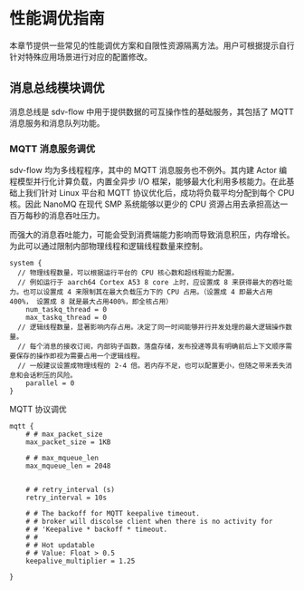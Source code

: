 # 性能调优指南

本章节提供一些常见的性能调优方案和自限性资源隔离方法。用户可根据提示自行针对特殊应用场景进行对应的配置修改。

## 消息总线模块调优
消息总线是 sdv-flow 中用于提供数据的可互操作性的基础服务，其包括了 MQTT 消息服务和消息队列功能。

### MQTT 消息服务调优

sdv-flow 均为多线程程序，其中的 MQTT 消息服务也不例外。其内建 Actor 编程模型并行化计算负载，内置全异步 I/O 框架，能够最大化利用多核能力。在此基础上我们针对 Linux 平台和 MQTT 协议优化后，成功将负载平均分配到每个 CPU 核。因此 NanoMQ 在现代 SMP 系统能够以更少的 CPU 资源占用去承担高达一百万每秒的消息吞吐压力。

而强大的消息吞吐能力，可能会受到消费端能力影响而导致消息积压，内存增长。为此可以通过限制内部物理线程和逻辑线程数量来控制。

```
system {
  // 物理线程数量，可以根据运行平台的 CPU 核心数和超线程能力配置。
  // 例如运行于 aarch64 Cortex A53 8 core 上时，应设置成 8 来获得最大的吞吐能力。也可以设置成 4 来限制其在最大负载压力下的 CPU 占用。（设置成 4 即最大占用400%， 设置成 8 就是最大占用400%，即全核占用）
	num_taskq_thread = 0
	max_taskq_thread = 0
  // 逻辑线程数量，显著影响内存占用。决定了同一时间能够并行并发处理的最大逻辑操作数量。
  // 每个消息的接收订阅，内部钩子函数，落盘存储，发布投递等具有明确前后上下文顺序需要保存的操作即视为需要占用一个逻辑线程。
  // 一般建议设置成物理线程的 2-4 倍。若内存不足，也可以配置更小，但随之带来丢失消息和会话积压的风险。 
	parallel = 0
}
```

MQTT 协议调优
```
mqtt {
	# # max_packet_size
	max_packet_size = 1KB
	
	# # max_mqueue_len
	max_mqueue_len = 2048

	
	# # retry_interval (s)
	retry_interval = 10s
	
	# # The backoff for MQTT keepalive timeout.
	# # broker will discolse client when there is no activity for
	# # 'Keepalive * backoff * timeout.
	# #
	# # Hot updatable
	# # Value: Float > 0.5
	keepalive_multiplier = 1.25
	
}
```

